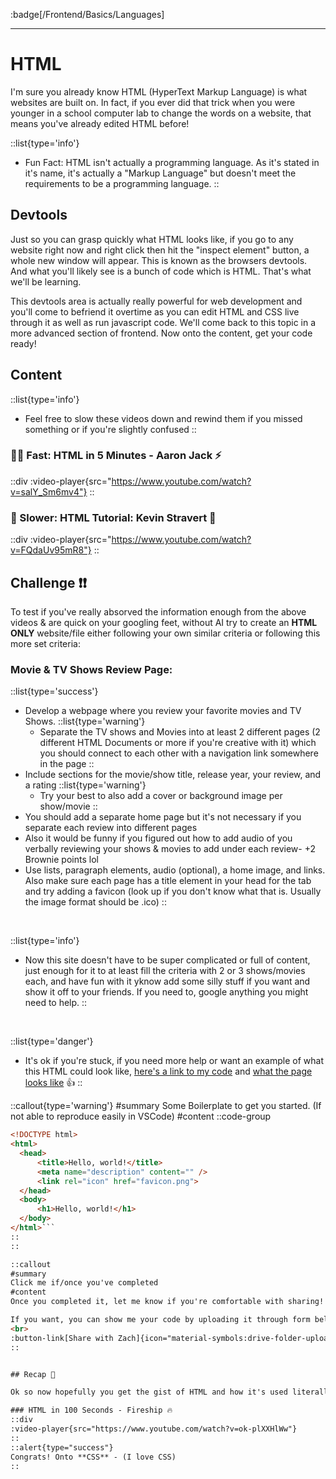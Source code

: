 :badge[/Frontend/Basics/Languages]<br><hr>

# HTML 

I'm sure you already know HTML (HyperText Markup Language) is what websites are built on. In fact, if you ever did that trick when you were younger in a school computer lab to change the words on a website, that means you've already edited HTML before!

::list{type='info'}
- Fun Fact: HTML isn't actually a programming language. As it's stated in it's name, it's actually a "Markup Language" but doesn't meet the requirements to be a programming language.
::

## Devtools
Just so you can grasp quickly what HTML looks like, if you go to any website right now and right click then hit the "inspect element" button, a whole new window will appear. This is known as the browsers devtools. And what you'll likely see is a bunch of code which is HTML. That's what we'll be learning. 

This devtools area is actually really powerful for web development and you'll come to befriend it overtime as you can edit HTML and CSS live through it as well as run javascript code. We'll come back to this topic in a more advanced section of frontend. Now onto the content, get your code ready!


## Content
::list{type='info'}
- Feel free to slow these videos down and rewind them if you missed something or if you're slightly confused
::
### 🏃‍♂️ Fast: HTML in 5 Minutes - Aaron Jack ⚡
::div
  :video-player{src="https://www.youtube.com/watch?v=salY_Sm6mv4"}
::
### 🐢 Slower: HTML Tutorial: Kevin Stravert 👷
::div
  :video-player{src="https://www.youtube.com/watch?v=FQdaUv95mR8"}
::

## Challenge ❗❗ 
To test if you've really absorved the information enough from the above videos & are quick on your googling feet, without AI try to create an **HTML ONLY** website/file either following your own similar criteria or following this more set criteria: 

### **Movie & TV Shows Review Page:**
::list{type='success'}
- Develop a webpage where you review your favorite movies and TV Shows.
    ::list{type='warning'}
    - Separate the TV shows and Movies into at least 2 different pages (2 different HTML Documents or more if you're creative with it) which you should connect to each other with a navigation link somewhere in the page
    ::
- Include sections for the movie/show title, release year, your review, and a rating
    ::list{type='warning'}
    - Try your best to also add a cover or background image per show/movie
    ::
- You should add a separate home page but it's not necessary if you separate each review into different pages
- Also it would be funny if you figured out how to add audio of you verbally reviewing your shows & movies to add under each review- +2 Brownie points lol
- Use lists, paragraph elements, audio (optional), a home image, and links. Also make sure each page has a title element in your head for the tab and try adding a favicon (look up if you don't know what that is. Usually the image format should be .ico)
::
<br>

::list{type='info'}
- Now this site doesn't have to be super complicated or full of content, just enough for it to at least fill the criteria with 2 or 3 shows/movies each, and have fun with it yknow add some silly stuff if you want and show it off to your friends. If you need to, google anything you might need to help. 
::
<br>

::list{type='danger'}
- It's ok if you're stuck, if you need more help or want an example of what this HTML could look like, [here's a link to my code](https://github.com/ZachLTech/ZachsMediaReviews) and [what the page looks like](https://zachltech.github.io/ZachsMediaReviews/) 👍
::

::callout{type='warning'}
#summary
Some Boilerplate to get you started. (If not able to reproduce easily in VSCode)
#content
::code-group
  ```html [file.html]
<!DOCTYPE html>
<html>
    <head>
        <title>Hello, world!</title>
        <meta name="description" content="" />
        <link rel="icon" href="favicon.png">
    </head>
    <body>
        <h1>Hello, world!</h1>
    </body>
</html>```
::
::

::callout
#summary
Click me if/once you've completed 
#content
Once you completed it, let me know if you're comfortable with sharing! I'd love to check it out and see what you've come up with. Maybe you can add a prank youtube redirect in there somewhere and send it to your friends 😂

If you want, you can show me your code by uploading it through form below and I'll check it out!
<br>
:button-link[Share with Zach]{icon="material-symbols:drive-folder-upload-outline" href="https://byeurl.cyou/codeform" blank}
::


## Recap 🔄

Ok so now hopefully you get the gist of HTML and how it's used literally everywhere. Hopefully you were able to successfully write some on your own and let me know what it looks like 😃. Here's a "... in 100 Seconds" video you can use to recap and hopefully you should understand everything he's talking about.

### HTML in 100 Seconds - Fireship 🔥
::div
  :video-player{src="https://www.youtube.com/watch?v=ok-plXXHlWw"}
::
::alert{type="success"}
Congrats! Onto **CSS** - (I love CSS)
::
